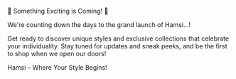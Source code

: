 🚀 Something Exciting is Coming! 🚀

We're counting down the days to the grand launch of Hamsi...!

Get ready to discover unique styles and exclusive collections that celebrate your individuality. Stay tuned for updates and sneak peeks, and be the first to shop when we open our doors!

Hamsi – Where Your Style Begins!
